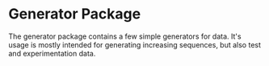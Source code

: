 # Generator Package

The generator package contains a few simple generators for data.
It's usage is mostly intended for generating increasing sequences, but also test and experimentation data.